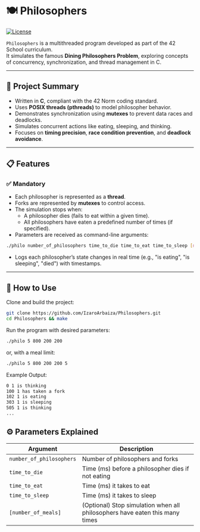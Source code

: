 # 🍽️ Philosophers

[![License](https://img.shields.io/badge/license-MIT-lightgrey)](LICENSE)

`Philosophers` is a multithreaded program developed as part of the 42 School curriculum.  
It simulates the famous **Dining Philosophers Problem**, exploring concepts of concurrency, synchronization, and thread management in C.

---

## 🧠 Project Summary

- Written in **C**, compliant with the 42 Norm coding standard.  
- Uses **POSIX threads (pthreads)** to model philosopher behavior.  
- Demonstrates synchronization using **mutexes** to prevent data races and deadlocks.  
- Simulates concurrent actions like eating, sleeping, and thinking.  
- Focuses on **timing precision**, **race condition prevention**, and **deadlock avoidance**.

---

## 📋 Features

### ✅ Mandatory

- Each philosopher is represented as a **thread**.  
- Forks are represented by **mutexes** to control access.  
- The simulation stops when:
  - A philosopher dies (fails to eat within a given time).  
  - All philosophers have eaten a predefined number of times (if specified).  
- Parameters are received as command-line arguments:

```bash
./philo number_of_philosophers time_to_die time_to_eat time_to_sleep [number_of_meals]
```

- Logs each philosopher’s state changes in real time (e.g., "is eating", "is sleeping", "died") with timestamps.

---

## 🚀 How to Use

Clone and build the project:

```bash
git clone https://github.com/IzaroArbaiza/Philosophers.git
cd Philosophers && make
```

Run the program with desired parameters:
```bash
./philo 5 800 200 200
```

or, with a meal limit:
```bash
./philo 5 800 200 200 5
```

Example Output:
```bash
0 1 is thinking
100 1 has taken a fork
102 1 is eating
303 1 is sleeping
505 1 is thinking
...
```

## ⚙️ Parameters Explained

| Argument                 | Description                                                                 |
|--------------------------|-----------------------------------------------------------------------------|
| `number_of_philosophers` | Number of philosophers and forks                                            |
| `time_to_die`            | Time (ms) before a philosopher dies if not eating                           |
| `time_to_eat`            | Time (ms) it takes to eat                                                   |
| `time_to_sleep`          | Time (ms) it takes to sleep                                                 |
| `[number_of_meals]`      | (Optional) Stop simulation when all philosophers have eaten this many times |


